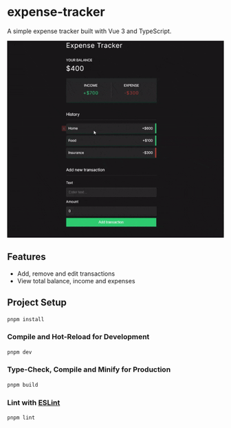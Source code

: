 # expense-tracker

A simple expense tracker built with Vue 3 and TypeScript.

![Expense Tracker](./expense_tracker.gif)

## Features

- Add, remove and edit transactions
- View total balance, income and expenses

## Project Setup

```sh
pnpm install
```

### Compile and Hot-Reload for Development

```sh
pnpm dev
```

### Type-Check, Compile and Minify for Production

```sh
pnpm build
```

### Lint with [ESLint](https://eslint.org/)

```sh
pnpm lint
```
